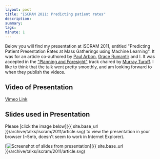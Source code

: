 ```yaml
---
layout: post
title: "ISCRAM 2011: Predicting patient rates"
description: 
summary: 
tags: 
minute: 1
---
```


Below you will find my presentation at ISCRAM 2011, entitled "Predicting Patient Presentation Rates at Mass Gatherings using Machine Learning".
It was for an article co-authored by [Paul Arbon](https://www.flinders.edu.au/people/paul.arbon), [Grace Rumantir](https://web.archive.org/web/20110412051502/http://www.infotech.monash.edu/about/staff/Grace-Rumantir) and I.
It was accepted in the ["Planning and Foresight"](https://web.archive.org/web/20120518222708/http://iscram2011.lnec.pt/) track chaired by [Murray Turoff](https://web.njit.edu/~turoff/).
I like to think that the talk went pretty smoothly, and am looking forward to when they publish the videos.

## Video of Presentation
[Vimeo Link](https://vimeo.com/24708973)

## Slides used in Presentation

Please [click the image below]({{ site.base_url }}/archive/talks/iscram/2011/article.svg) to view the presentation in your browser (~5mb, doesn't seem to work in Internet Explorer).

[<img class="border" src="{{ site.base_url }}/assets/images/iscram-thumb.png" alt="Screenshot of slides from presentation" />]({{ site.base_url }}/archive/talks/iscram/2011/article.svg)
